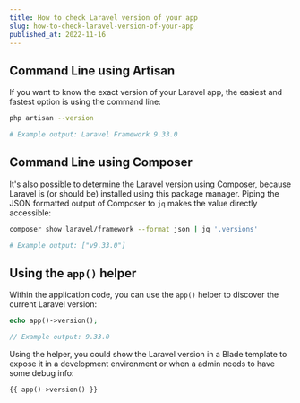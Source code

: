 ```yaml
---
title: How to check Laravel version of your app
slug: how-to-check-laravel-version-of-your-app
published_at: 2022-11-16
---
```


## Command Line using Artisan

If you want to know the exact version of your Laravel app, the easiest and fastest option is using the command line:

```bash
php artisan --version

# Example output: Laravel Framework 9.33.0
```

## Command Line using Composer

It's also possible to determine the Laravel version using Composer, because Laravel is (or should be) installed using this package manager. Piping the JSON formatted output of Composer to `jq` makes the value directly accessible:

```bash
composer show laravel/framework --format json | jq '.versions'

# Example output: ["v9.33.0"]
```

## Using the `app()` helper

Within the application code, you can use the `app()` helper to discover the current Laravel version:

```php
echo app()->version();

// Example output: 9.33.0
```

Using the helper, you could show the Laravel version in a Blade template to expose it in a development environment or when a admin needs to have some debug info:

```php
{{ app()->version() }}
```
